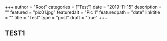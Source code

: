+++
author = "Root"
categories = ["Test"]
date = "2019-11-15"
description = ""
featured = "pic01.jpg"
featuredalt = "Pic 1"
featuredpath = "date"
linktitle = ""
title = "Test"
type = "post"
draft = "true"
+++

## TEST1
